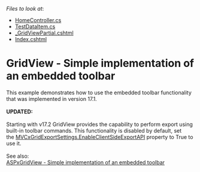 <!-- default file list -->
*Files to look at*:

* [HomeController.cs](./CS/T611370_CS/Controllers/HomeController.cs)
* [TestDataItem.cs](./CS/T611370_CS/Models/TestDataItem.cs)
* [_GridViewPartial.cshtml](./CS/T611370_CS/Views/Home/_GridViewPartial.cshtml)
* [Index.cshtml](./CS/T611370_CS/Views/Home/Index.cshtml)
<!-- default file list end -->
# GridView - Simple implementation of an embedded toolbar


This example demonstrates how to use the embedded toolbar functionality that was implemented in version 17.1.<br><br><strong>UPDATED:</strong><br><br>Starting with v17.2 GridView provides the capability to perform export using built-in toolbar commands. This functionality is disabled by default, set the <a href="https://docs.devexpress.com/AspNetMvc/DevExpress.Web.Mvc.MVCxGridExportSettings.EnableClientSideExportAPI">MVCxGridExportSettings.EnableClientSideExportAPI</a> property to True to use it. <br><br>See also:<br><a href="https://www.devexpress.com/Support/Center/p/T552217">ASPxGridView - Simple implementation of an embedded toolbar </a>

<br/>


